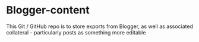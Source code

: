 # Blogger-content
This Git / GitHub repo is to store exports from Blogger, as well as associated collateral - particularly posts as something more editable
